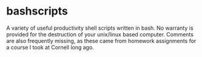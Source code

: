 # bashscripts
A variety of useful productivity shell scripts written in bash. No warranty is provided for the destruction of your unix/linux based computer. Comments are also frequently missing, as these came from homework assignments for a course I took at Cornell long ago.
